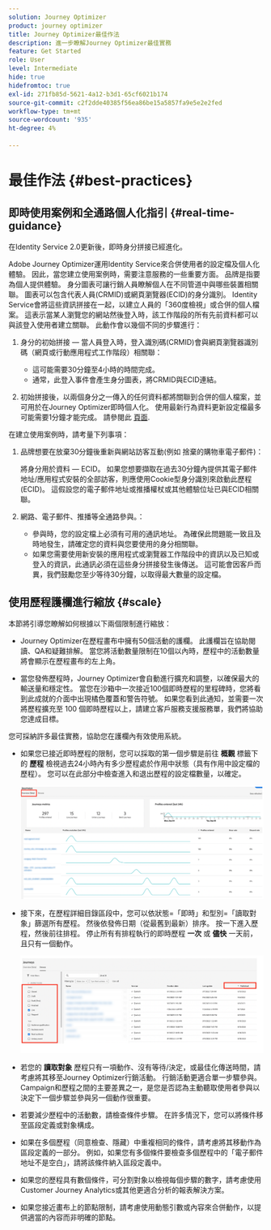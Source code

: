 ```yaml
---
solution: Journey Optimizer
product: journey optimizer
title: Journey Optimizer最佳作法
description: 進一步瞭解Journey Optimizer最佳實務
feature: Get Started
role: User
level: Intermediate
hide: true
hidefromtoc: true
exl-id: 271fb85d-5621-4a12-b3d1-65cf6021b174
source-git-commit: c2f2dde40385f56ea86be15a5857fa9e5e2e2fed
workflow-type: tm+mt
source-wordcount: '935'
ht-degree: 4%

---
```


# 最佳作法 {#best-practices}

## 即時使用案例和全通路個人化指引 {#real-time-guidance}

在Identity Service 2.0更新後，即時身分拼接已經進化。

Adobe Journey Optimizer運用Identity Service來合併使用者的設定檔及個人化體驗。 因此，當您建立使用案例時，需要注意服務的一些重要方面。 品牌是指要為個人提供體驗。 身分圖表可讓行銷人員瞭解個人在不同管道中與哪些裝置相關聯。 圖表可以包含代表人員(CRMID)或網頁瀏覽器(ECID)的身分識別。 Identity Service會將這些資訊拼接在一起，以建立人員的「360度檢視」或合併的個人檔案。 這表示當某人瀏覽您的網站然後登入時，該工作階段的所有先前資料都可以與該登入使用者建立關聯。 此動作會以幾個不同的步驟進行：

1. 身分的初始拼接 — 當人員登入時，登入識別碼(CRMID)會與網頁瀏覽器識別碼（網頁或行動應用程式工作階段）相關聯：

   * 這可能需要30分鐘至4小時的時間完成。
   * 通常，此登入事件會產生身分圖表，將CRMID與ECID連結。

1. 初始拼接後，以兩個身分之一傳入的任何資料都將關聯到合併的個人檔案，並可用於在Journey Optimizer即時個人化。 使用最新行為資料更新設定檔最多可能需要1分鐘才能完成。 請參閱此 [頁面](https://experienceleague.adobe.com/docs/experience-platform/ingestion/streaming/overview.html?lang=zh-Hant).

在建立使用案例時，請考量下列事項：

1. 品牌想要在放棄30分鐘後重新與網站訪客互動(例如 捨棄的購物車電子郵件)：

   將身分用於資料 — ECID。 如果您想要擷取在過去30分鐘內提供其電子郵件地址/應用程式安裝的全部訪客，則應使用Cookie型身分識別來啟動此歷程(ECID)。 這假設您的電子郵件地址或推播權杖或其他體驗位址已與ECID相關聯。

1. 網路、電子郵件、推播等全通路參與。：

   * 參與時，您的設定檔上必須有可用的通訊地址。 為確保此問題能一致且及時地發生，請確定您的資料與您要使用的身分相關聯。
   * 如果您需要使用新安裝的應用程式或瀏覽器工作階段中的資訊以及已知或登入的資訊，此通訊必須在這些身分拼接發生後傳送。 這可能會因客戶而異，我們鼓勵您至少等待30分鐘，以取得最大數量的設定檔。

## 使用歷程護欄進行縮放 {#scale}

本節將引導您瞭解如何根據以下兩個限制進行縮放：

* Journey Optimizer在歷程畫布中擁有50個活動的護欄。 此護欄旨在協助閱讀、QA和疑難排解。 當您將活動數量限制在10個以內時，歷程中的活動數量將會顯示在歷程畫布的左上角。

* 當您發佈歷程時，Journey Optimizer會自動進行擴充和調整，以確保最大的輸送量和穩定性。 當您在沙箱中一次接近100個即時歷程的里程碑時，您將看到此成就的介面中出現橘色覆蓋和警告符號。 如果您看到此通知，並需要一次將歷程擴充至 100 個即時歷程以上，請建立客戶服務支援服務單，我們將協助您達成目標。

您可採納許多最佳實務，協助您在護欄內有效使用系統。

* 如果您已接近即時歷程的限制，您可以採取的第一個步驟是前往 **概觀** 標籤下的 **歷程** 檢視過去24小時內有多少歷程處於作用中狀態（具有作用中設定檔的歷程）。 您可以在此部分中檢查進入和退出歷程的設定檔數量，以確定。

  ![](assets/journey-guardrails2.png)

* 接下來，在歷程詳細目錄區段中，您可以依狀態=「即時」和型別=「讀取對象」篩選所有歷程。 然後依發佈日期（從最舊到最新）排序。 按一下進入歷程，然後前往排程。 停止所有有排程執行的即時歷程 **一次** 或 **儘快** 一天前，且只有一個動作。

  ![](assets/journey-guardrails1.png)

* 若您的 **讀取對象** 歷程只有一項動作、沒有等待/決定，或最佳化傳送時間，請考慮將其移至Journey Optimizer行銷活動。 行銷活動更適合單一步驟參與。 Campaign和歷程之間的主要差異之一，是您是否認為主動聽取使用者參與以決定下一個步驟並參與另一個動作很重要。
* 若要減少歷程中的活動數，請檢查條件步驟。 在許多情況下，您可以將條件移至區段定義或對象構成。
* 如果在多個歷程（同意檢查、隱藏）中重複相同的條件，請考慮將其移動作為區段定義的一部分。 例如，如果您有多個條件要檢查多個歷程中的「電子郵件地址不是空白」，請將該條件納入區段定義中。
* 如果您的歷程具有數個條件，可分割對象以檢視每個步驟的數字，請考慮使用Customer Journey Analytics或其他更適合分析的報表解決方案。
* 如果您接近畫布上的節點限制，請考慮使用動態引數或內容來合併動作，以提供適當的內容而非明確的節點。
